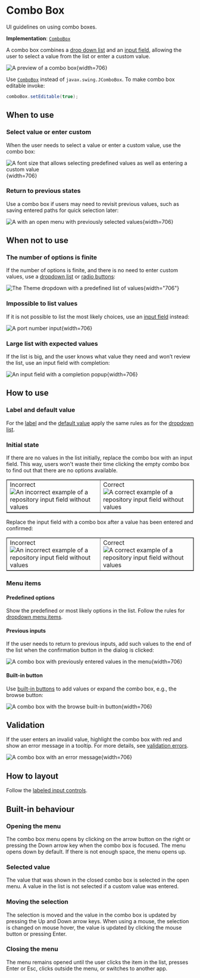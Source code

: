 <!-- Copyright 2000-2024 JetBrains s.r.o. and contributors. Use of this source code is governed by the Apache 2.0 license. -->

# Combo Box

<link-summary>UI guidelines on using combo boxes.</link-summary>

<tldr>

**Implementation**: [`ComboBox`](%gh-ic%/platform/platform-api/src/com/intellij/openapi/ui/ComboBox.java)

</tldr>

A combo box combines a [drop down list](drop_down.md) and an [input field](input_field.md), allowing the user to select a value from the list or enter a custom value.

![A preview of a combo box](combobox.png){width=706}

Use [`ComboBox`](%gh-ic%/platform/platform-api/src/com/intellij/openapi/ui/ComboBox.java) instead of `javax.swing.JComboBox`.
To make combo box editable invoke:

```java
comboBox.setEditable(true);
```

## When to use


### Select value or enter custom

When the user needs to select a value or enter a custom value, use the combo box:

![A font size  that allows selecting predefined values as well as entering a custom value](combobox_when_to_use_1.png){width=706}

### Return to previous states
Use a combo box if users may need to revisit previous values, such as saving entered paths for quick selection later:

![A  with an open menu with previously selected values](combobox_when_to_use_2.png){width=706}

## When not to use

### The number of options is finite

If the number of options is finite, and there is no need to enter custom values, use a [dropdown list](drop_down.md) or [radio buttons](radio_button.md):

![The Theme dropdown with a predefined list of values](combobox_when_not_to_use_1.png){width="706"}

### Impossible to list values

If it is not possible to list the most likely choices, use an [input field](input_field.md) instead:

![A port number input](combobox_when_not_to_use_2.png){width=706}

### Large list with expected values

If the list is big, and the user knows what value they need and won’t review the list, use an input field with completion:

![An input field with a completion popup](combobox_when_not_to_use_3.png){width=706}

## How to use

### Label and default value

For the [label](drop_down.md#label) and the [default value](drop_down.md#default-value) apply the same rules as for the
[dropdown list](drop_down.md).

### Initial state

If there are no values in the list initially, replace the combo box with an input field.
This way, users won't waste their time clicking the empty combo box to find out that there are no options available.

<table style="none" border="false">
  <tr>
    <td width="50%">
      <format color="Red" style="bold">Incorrect</format><img src="combobox_how_to_use_1_incorrect.png" alt="An incorrect example of a repository input field without values"/>
    </td>
    <td width="50%">
      <format color="Green" style="bold">Correct</format><img src="combobox_how_to_use_1_correct.png" alt="A correct example of a repository input field without values"/>
    </td>
  </tr>
</table>

Replace the input field with a combo box after a value has been entered and confirmed:

<table style="none" border="false">
  <tr>
    <td width="50%">
      <format color="Red" style="bold">Incorrect</format><img src="combobox_how_to_use_2_incorrect.png" alt="An incorrect example of a repository input field without values"/>
    </td>
    <td width="50%">
      <format color="Green" style="bold">Correct</format><img src="combobox_how_to_use_2_correct.png" alt="A correct example of a repository input field without values"/>
    </td>
  </tr>
</table>

### Menu items

#### Predefined options

Show the predefined or most likely options in the list. Follow the rules for [dropdown menu items](drop_down.md#menu-items).

#### Previous inputs

If the user needs to return to previous inputs, add such values to the end of the list when the confirmation button in the dialog is clicked:

![A combo box with previously entered values in the menu](combobox_menu_items_1.png){width=706}

#### Built-in button

Use [built-in buttons](built_in_button.md) to add values or expand the combo box, e.g., the browse button:

![A combo box with the browse built-in button](combobox_menu_items_2.png){width=706}

## Validation

If the user enters an invalid value, highlight the combo box with red and show an error message in a tooltip. For
more details, see [validation errors](validation_errors.md).

![A combo box with an error message](combobox_validation.png){width=706}

## How to layout

Follow the [labeled input controls](layout.md#labeled-input-controls).

## Built-in behaviour

### Opening the menu

The combo box menu opens by clicking on the arrow button on the right or pressing the <shortcut>Down</shortcut> arrow key when the combo box is focused.
   The menu opens down by default. If there is not enough space, the menu opens up.

### Selected value

The value that was shown in the closed combo box is selected in the open menu. A value in the list is not selected if a custom value was entered.

### Moving the selection

The selection is moved and the value in the combo box is updated by pressing the <control>Up</control> and <control>Down</control> arrow keys. When using a mouse, the selection is changed on mouse hover, the value is updated by clicking the mouse button or pressing <shortcut>Enter</shortcut>.

### Closing the menu

The menu remains opened until the user clicks the item in the list, presses <shortcut>Enter</shortcut> or <shortcut>Esc</shortcut>, clicks outside the menu,
   or switches to another app.
